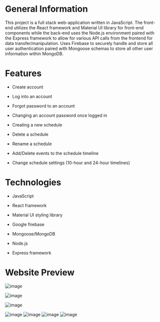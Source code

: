# General Information

This project is a full stack web-application written in JavaScript. The front-end utilizes the React framework and Material UI library for front-end components while the back-end uses the Node.js environment paired with the Express framework to allow for various API calls from the frontend for data transfer/manipulation. Uses Firebase to securely handle and store all user authentication paired with Mongoose schemas to store all other user information within MongoDB. 


# Features

- Create account

- Log into an account

- Forgot password to an account

- Changing an account password once logged in

- Creating a new schedule

- Delete a schedule

- Rename a schedule

- Add/Delete events to the schedule timeline

- Change schedule settings (10-hour and 24-hour timelines)

# Technologies 

- JavaScript

- React framework

- Material UI styling library

- Google firebase

- Mongoose/MongoDB

- Node.js

- Express framework

# Website Preview

![image](https://user-images.githubusercontent.com/82501158/142956281-bd86e8ff-0c8b-48d2-9189-445aa72a759e.png)

![image](https://user-images.githubusercontent.com/82501158/142956293-fe4c099e-ebad-49ea-9bb7-6609bdd56577.png)

![image](https://user-images.githubusercontent.com/82501158/142956321-955409b6-ea3c-48b2-bd50-466487e5000a.png)

![image](https://user-images.githubusercontent.com/82501158/142956372-3d7b9324-0105-4098-a93c-b761e8bf846c.png)
![image](https://user-images.githubusercontent.com/82501158/142956439-25ae1c27-885a-4115-881d-34b45b89e4d6.png)
![image](https://user-images.githubusercontent.com/82501158/142956415-351743e5-b0e7-47d1-88c4-c7b593d9d2fa.png)
![image](https://user-images.githubusercontent.com/82501158/142956396-f95a8f23-b608-40e7-bfaf-2caf22a31733.png)



